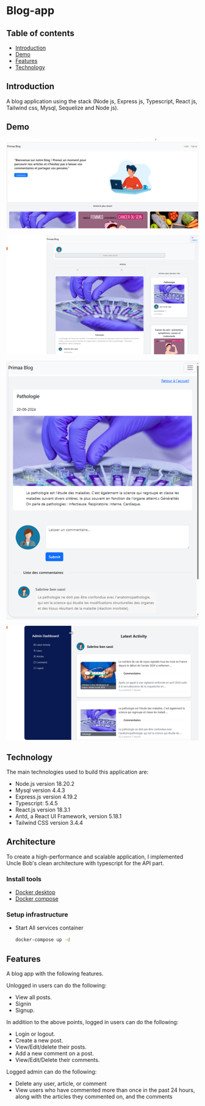 # Blog-app

## Table of contents

- [Introduction](#introduction)
- [Demo](#demo)
- [Features](#features)
- [Technology](#technology)

## Introduction

A blog application using the stack (Node js, Express js, Typescript, React js, Tailwind css, Mysql, Sequelize and Node js).

## Demo

![Image description](Unlogged-view-user.png)


![Image description](Logged-view-user.png)

![Image description](article-view.png)

![Image description](admin-view.png)

## Technology

The main technologies used to build this application are:

- Node.js version 18.20.2
- Mysql version 4.4.3
- Express.js version 4.19.2
- Typescript: 5.4.5
- React.js version 18.3.1
- Antd, a React UI Framework, version 5.18.1
- Tailwind CSS version 3.4.4

## Architecture
To create a high-performance and scalable application,  I implemented Uncle Bob's clean architecture with typescript for the API part.

### Install tools

- [Docker desktop](https://www.docker.com/products/docker-desktop)
- [Docker compose](https://docs.docker.com/compose/install/)

### Setup infrastructure

- Start All services container

    ```bash
    docker-compose up -d
    ```

## Features

A blog app with the following features.

Unlogged in users can do the following:

- View all posts.
- Signin
- Signup.

In addition to the above points, logged in users can do the following:

- Login or logout.
- Create a new post.
- View/Edit/delete their posts.
- Add a new comment on a post.
- View/Edit/Delete their comments.

Logged admin can do the following:

- Delete any user, article, or comment
- View users who have commented more than once in the past 24 hours, along with the articles they commented on, and the comments
